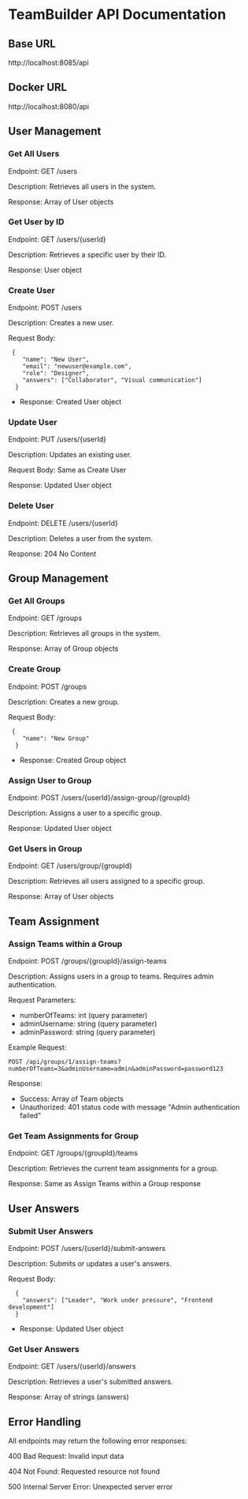 # TeamBuilder API Documentation

## Base URL
http://localhost:8085/api

## Docker URL
http://localhost:8080/api

## User Management

### Get All Users

Endpoint: GET /users

Description: Retrieves all users in the system.

Response: Array of User objects

### Get User by ID

Endpoint: GET /users/{userId}

Description: Retrieves a specific user by their ID.

Response: User object


### Create User

Endpoint: POST /users

Description: Creates a new user.

Request Body:
```
 {
    "name": "New User",
    "email": "newuser@example.com",
    "role": "Designer",
    "answers": ["Collaborator", "Visual communication"]
  }
```
- Response: Created User object

### Update User

Endpoint: PUT /users/{userId}

Description: Updates an existing user.

Request Body: Same as Create User

Response: Updated User object

### Delete User

Endpoint: DELETE /users/{userId}

Description: Deletes a user from the system.

Response: 204 No Content

## Group Management

### Get All Groups

Endpoint: GET /groups

Description: Retrieves all groups in the system.

Response: Array of Group objects

### Create Group

Endpoint: POST /groups

Description: Creates a new group.

Request Body:
```
 {
    "name": "New Group"
  }
```
- Response: Created Group object

### Assign User to Group
Endpoint: POST /users/{userId}/assign-group/{groupId}

Description: Assigns a user to a specific group.

Response: Updated User object

### Get Users in Group

Endpoint: GET /users/group/{groupId}

Description: Retrieves all users assigned to a specific group.

Response: Array of User objects

## Team Assignment

### Assign Teams within a Group

Endpoint: POST /groups/{groupId}/assign-teams

Description: Assigns users in a group to teams. Requires admin authentication.

Request Parameters:
- numberOfTeams: int (query parameter)
- adminUsername: string (query parameter)
- adminPassword: string (query parameter)

Example Request:
```
POST /api/groups/1/assign-teams?numberOfTeams=3&adminUsername=admin&adminPassword=password123
```

Response: 
- Success: Array of Team objects
- Unauthorized: 401 status code with message "Admin authentication failed"

### Get Team Assignments for Group

Endpoint: GET /groups/{groupId}/teams

Description: Retrieves the current team assignments for a group.

Response: Same as Assign Teams within a Group response

## User Answers

### Submit User Answers

Endpoint: POST /users/{userId}/submit-answers

Description: Submits or updates a user's answers.

Request Body:
```
  {
    "answers": ["Leader", "Work under pressure", "Frontend development"]
  }
```
- Response: Updated User object

### Get User Answers

Endpoint: GET /users/{userId}/answers

Description: Retrieves a user's submitted answers.

Response: Array of strings (answers)

## Error Handling

All endpoints may return the following error responses:

400 Bad Request: Invalid input data

404 Not Found: Requested resource not found

500 Internal Server Error: Unexpected server error

